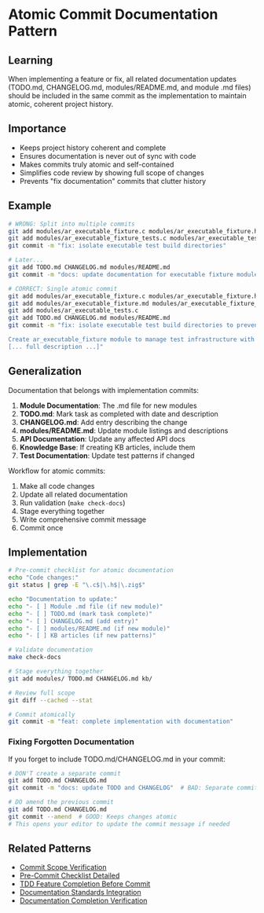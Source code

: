 # Atomic Commit Documentation Pattern

## Learning
When implementing a feature or fix, all related documentation updates (TODO.md, CHANGELOG.md, modules/README.md, and module .md files) should be included in the same commit as the implementation to maintain atomic, coherent project history.

## Importance
- Keeps project history coherent and complete
- Ensures documentation is never out of sync with code
- Makes commits truly atomic and self-contained
- Simplifies code review by showing full scope of changes
- Prevents "fix documentation" commits that clutter history

## Example
```bash
# WRONG: Split into multiple commits
git add modules/ar_executable_fixture.c modules/ar_executable_fixture.h
git add modules/ar_executable_fixture_tests.c modules/ar_executable_tests.c  
git commit -m "fix: isolate executable test build directories"

# Later...
git add TODO.md CHANGELOG.md modules/README.md
git commit -m "docs: update documentation for executable fixture module"

# CORRECT: Single atomic commit
git add modules/ar_executable_fixture.c modules/ar_executable_fixture.h
git add modules/ar_executable_fixture.md modules/ar_executable_fixture_tests.c
git add modules/ar_executable_tests.c
git add TODO.md CHANGELOG.md modules/README.md
git commit -m "fix: isolate executable test build directories to prevent compiler conflicts

Create ar_executable_fixture module to manage test infrastructure with proper isolation.
[... full description ...]"
```

## Generalization
Documentation that belongs with implementation commits:
1. **Module Documentation**: The .md file for new modules
2. **TODO.md**: Mark task as completed with date and description
3. **CHANGELOG.md**: Add entry describing the change
4. **modules/README.md**: Update module listings and descriptions
5. **API Documentation**: Update any affected API docs
6. **Knowledge Base**: If creating KB articles, include them
7. **Test Documentation**: Update test patterns if changed

Workflow for atomic commits:
1. Make all code changes
2. Update all related documentation
3. Run validation (`make check-docs`)
4. Stage everything together
5. Write comprehensive commit message
6. Commit once

## Implementation
```bash
# Pre-commit checklist for atomic documentation
echo "Code changes:"
git status | grep -E "\.c$|\.h$|\.zig$"

echo "Documentation to update:"
echo "- [ ] Module .md file (if new module)"
echo "- [ ] TODO.md (mark task complete)"  
echo "- [ ] CHANGELOG.md (add entry)"
echo "- [ ] modules/README.md (if new module)"
echo "- [ ] KB articles (if new patterns)"

# Validate documentation
make check-docs

# Stage everything together
git add modules/ TODO.md CHANGELOG.md kb/

# Review full scope
git diff --cached --stat

# Commit atomically
git commit -m "feat: complete implementation with documentation"
```

### Fixing Forgotten Documentation
If you forget to include TODO.md/CHANGELOG.md in your commit:
```bash
# DON'T create a separate commit
git add TODO.md CHANGELOG.md
git commit -m "docs: update TODO and CHANGELOG"  # BAD: Separate commit

# DO amend the previous commit
git add TODO.md CHANGELOG.md
git commit --amend  # GOOD: Keeps changes atomic
# This opens your editor to update the commit message if needed
```

## Related Patterns
- [Commit Scope Verification](commit-scope-verification.md)
- [Pre-Commit Checklist Detailed](pre-commit-checklist-detailed.md)
- [TDD Feature Completion Before Commit](tdd-feature-completion-before-commit.md)
- [Documentation Standards Integration](documentation-standards-integration.md)
- [Documentation Completion Verification](documentation-completion-verification.md)
